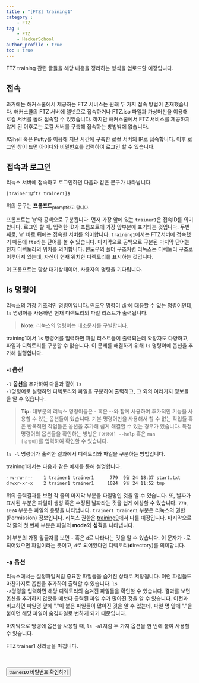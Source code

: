 ```yaml
---
title : "[FTZ] training1"
category : 
    - FTZ
tag : 
    - FTZ
    - HackerSchool
author_profile : true
toc : true
---
```


FTZ training 관련 글들을 해당 내용을 정리하는 형식을 업로드할 예정입니다.


## 접속
과거에는 해커스쿨에서 제공하는 FTZ 서비스는 원래 두 가지 접속 방법이 존재했습니다. 해커스쿨의 FTZ 서버에 텔넷으로 접속하거나 FTZ.iso 파일과 가상머신을 이용해 로컬 서버를 돌려 접속할 수 있었습니다. 하지만 해커스쿨에서 FTZ 서비스를 제공하지 않게 된 이후로는 로컬 서버를 구축해 접속하는 방법밖에 없습니다.

XShell 혹은 Putty를 이용해 지난 시간에 구축한 로컬 서버의 IP로 접속합니다. 이후 로그인 창이 뜨면 아이디와 비밀번호를 입력하여 로그인 할 수 있습니다.

## 접속과 로그인
리눅스 서버에 접속하고 로그인하면 다음과 같은 문구가 나타납니다.

```sh
[trainer1@ftz trainer1]$
```

위의 문구는 <strong>프롬프트</strong><sub>prompt라고 합니다.

프롬프트는 '<code>@</code>'와 공백으로 구분됩니다. 먼저 가장 앞에 있는 <code>trainer1</code>은 접속ID를 의미합니다. 로그인 할 때, 입력한 ID가 프롬포트에 가장 앞부분에 표기되는 것입니다. 두번째로, '<code>@</code>' 바로 뒤에는 접속한 서버를 의미합니다. <code>training1</code>에서는 FTZ서버에 접속했기 때문에 <code>ftz</code>라는 단어를 볼 수 있습니다. 마지막으로 공백으로 구분된 마지막 단어는 현재 디렉토리의 위치를 의미합니다. 윈도우의 폴더 구조처럼 리눅스는 디렉토리 구조로 이루어져 있는데, 자신이 현재 위치한 디렉토리를 표시하는 것입니다.

이 프롬프트는 항상 대기상태이며, 사용자의 명령을 기다립니다.

## ls 명령어
리눅스의 가장 기초적인 명령어입니다. 윈도우 명령어 dir에 대응할 수 있는 명령어인데, <code>ls</code> 명령어를 사용하면 현재 디렉토리의 파일 리스트가 출력됩니다.

><strong>Note:</strong> 리눅스의 명령어는 대소문자를 구별합니다.

training1에서 <code>ls</code> 명령어를 입력하면 파일 리스트들이 출력되는데 확장자도 다양하고, 파일과 디렉토리를 구분할 수 없습니다. 이 문제를 해결하기 위해 <code>ls</code> 명령어에 옵션을 추가해 실행합니다. 

### -l 옵션
<code>-l</code> **옵션**을 추가하여 다음과 같이 <code>ls -l</code>명령어로 실행하면 디렉토리와 파일을 구분하여 출력하고, 그 외의 여러가지 정보들을 알 수 있습니다.

><strong>Tip:</strong> 대부분의 리눅스 명령어들은 - 혹은 --와 함께 사용하여 추가적인 기능을 사용할 수 있는 옵션들이 있습니다. 기본 명령어만을 사용해서 할 수 없는 작업들 혹은 반복적인 작업들은 옵션을 추가해 쉽게 해결할 수 있는 경우가 있습니다. 특정 명령어의 옵션들을 확인하는 방법은 <code>[명령어] --help</code> 혹은 <code>man [명령어]</code>를 입력하여 확인할 수 있습니다.

<code>ls -l</code> 명령어가 출력한 결과에서 디렉토리와 파일을 구분하는 방법입니다.

training1에서는 다음과 같은 예제를 통해 설명합니다.

```sh
-rw-rw-r--    1 trainer1 trainer1      779  9월 24 18:37 start.txt
drwxr-xr-x    2 trainer1 trainer1     1024  9월 24 11:52 tmp
```
위의 출력결과를 보면 각 줄의 마지막 부분을 파일명인 것을 알 수 있습니다. 또, 날짜가 표시된 부분은 파일이 생성 혹은 수정된 날짜라는 것을 쉽게 예상할 수 있습니다. <code>779</code>, <code>1024</code> 부분은 파일의 용량을 나타냅니다. <code>trainer1 trainer1</code> 부분은 리눅스의 권한(Permission) 정보입니다. 리눅스 권한은 [training9](https://notjustmoney.github.io/FTZ/training9)에서 다룰 예정입니다. 마지막으로 각 줄의 첫 번째 부분은 파일의 **mode**와 **성격**을 나타냅니다. 

이 부분의 가장 앞글자를 보면 <code>-</code> 혹은 <code>d</code>로 나타나는 것을 알 수 있습니다. 이 문자가 <code>-</code>로 되어있으면 파일이라는 뜻이고, <code>d</code>로 되어있다면 디렉토리(**d**irectory)를 의미합니다.

### -a 옵션 
리눅스에서는 설정파일처럼 중요한 파일들을 숨겨진 상태로 저장됩니다. 이런 파일들도 마찬가지로 옵션을 추가하여 출력할 수 있습니다. <code>ls -a</code>명령을 입력하면 해당 디렉토리의 숨겨진 파일들을 확인할 수 있습니다. 결과를 보면 옵션을 추가하지 않았을 때보다 출력된 파일 수가 많아진 것을 알 수 있습니다. 이전과 비교하면 파일명 앞에 "."이 붙은 파일들이 많아진 것을 알 수 있는데, 파일 명 앞에 "."을 붙이면 해당 파일이 숨김파일로 변하게 되기 때문입니다. 

마지막으로 명령에 옵션을 사용할 때, <code>ls -al</code>처럼 두 가지 옵션을 한 번에 붙여 사용할 수 있습니다. 

FTZ trainer1 정리글을 마칩니다. <br><br><br>



<button type="button" onclick="myFunction()" id="btn" class="btn btn--primary btn--small">trainer10 비밀번호 확인하기</button>
<strong id="str"></strong>
<script>
function myFunction() { 
  document.getElementById("str").innerHTML = "&nbsp;&nbsp;linuxer";
}
</script>